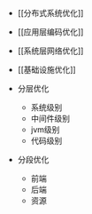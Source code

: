 
- [[分布式系统优化]]
- [[应用层编码优化]]
- [[系统层网络优化]]
- [[基础设施优化]]

- 分层优化
	- 系统级别
	- 中间件级别
	- jvm级别
	- 代码级别
- 分段优化
	- 前端
	- 后端
	- 资源